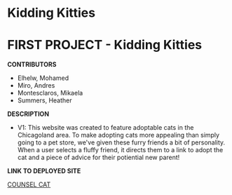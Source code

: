 # Kidding Kitties

# FIRST PROJECT - Kidding Kitties

<STRONG> CONTRIBUTORS </STRONG>

* Elhelw, Mohamed
* Miro, Andres
* Montesclaros, Mikaela
* Summers, Heather


<STRONG> DESCRIPTION </strong>

* V1: This website was created to feature adoptable cats in the Chicagoland area. To make adopting cats more appealing than simply going to a pet store, we've given these furry friends a bit of personality. When a user selects a fluffy friend, it directs them to a link to adopt the cat and a piece of advice for their potiential new parent!


<STRONG> LINK TO DEPLOYED SITE </strong>

[COUNSEL CAT](https://chi-town-coders.github.io/counsel-cat/)